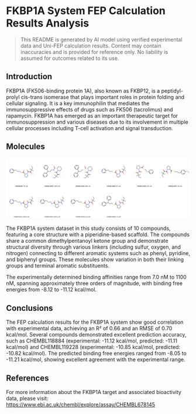 # FKBP1A System FEP Calculation Results Analysis

> This README is generated by AI model using verified experimental data and Uni-FEP calculation results. Content may contain inaccuracies and is provided for reference only. No liability is assumed for outcomes related to its use.

## Introduction

FKBP1A (FK506-binding protein 1A), also known as FKBP12, is a peptidyl-prolyl cis-trans isomerase that plays important roles in protein folding and cellular signaling. It is a key immunophilin that mediates the immunosuppressive effects of drugs such as FK506 (tacrolimus) and rapamycin. FKBP1A has emerged as an important therapeutic target for immunosuppression and various diseases due to its involvement in multiple cellular processes including T-cell activation and signal transduction.

## Molecules

![Molecular structures of representative compounds](mol_grid.png)

The FKBP1A system dataset in this study consists of 10 compounds, featuring a core structure with a piperidine-based scaffold. The compounds share a common dimethylpentanoyl ketone group and demonstrate structural diversity through various linkers (including sulfur, oxygen, and nitrogen) connecting to different aromatic systems such as phenyl, pyridine, and biphenyl groups. These molecules show variation in both their linking groups and terminal aromatic substituents.

The experimentally determined binding affinities range from 7.0 nM to 1100 nM, spanning approximately three orders of magnitude, with binding free energies from -8.12 to -11.12 kcal/mol.

## Conclusions

The FEP calculation results for the FKBP1A system show good correlation with experimental data, achieving an R² of 0.66 and an RMSE of 0.70 kcal/mol. Several compounds demonstrated excellent prediction accuracy, such as CHEMBL118884 (experimental: -11.12 kcal/mol, predicted: -11.11 kcal/mol) and CHEMBL119228 (experimental: -10.85 kcal/mol, predicted: -10.82 kcal/mol). The predicted binding free energies ranged from -8.05 to -11.21 kcal/mol, showing excellent agreement with the experimental range.

## References

For more information about the FKBP1A target and associated bioactivity data, please visit:
https://www.ebi.ac.uk/chembl/explore/assay/CHEMBL678145 